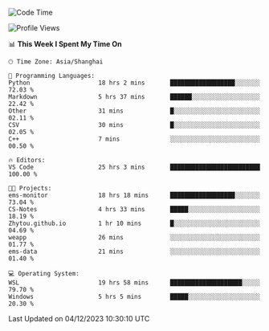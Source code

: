 <!--START_SECTION:waka-->
![Code Time](http://img.shields.io/badge/Code%20Time-1%2C421%20hrs%2018%20mins-blue)

![Profile Views](http://img.shields.io/badge/Profile%20Views-0-blue)

📊 **This Week I Spent My Time On** 

```text
🕑︎ Time Zone: Asia/Shanghai

💬 Programming Languages: 
Python                   18 hrs 2 mins       ██████████████████░░░░░░░   72.03 % 
Markdown                 5 hrs 37 mins       ██████░░░░░░░░░░░░░░░░░░░   22.42 % 
Other                    31 mins             █░░░░░░░░░░░░░░░░░░░░░░░░   02.11 % 
CSV                      30 mins             █░░░░░░░░░░░░░░░░░░░░░░░░   02.05 % 
C++                      7 mins              ░░░░░░░░░░░░░░░░░░░░░░░░░   00.50 % 

🔥 Editors: 
VS Code                  25 hrs 3 mins       █████████████████████████   100.00 % 

🐱‍💻 Projects: 
ems-monitor              18 hrs 18 mins      ██████████████████░░░░░░░   73.04 % 
CS-Notes                 4 hrs 33 mins       █████░░░░░░░░░░░░░░░░░░░░   18.19 % 
Zhytou.github.io         1 hr 10 mins        █░░░░░░░░░░░░░░░░░░░░░░░░   04.69 % 
weapp                    26 mins             ░░░░░░░░░░░░░░░░░░░░░░░░░   01.77 % 
ems-data                 21 mins             ░░░░░░░░░░░░░░░░░░░░░░░░░   01.40 % 

💻 Operating System: 
WSL                      19 hrs 58 mins      ████████████████████░░░░░   79.70 % 
Windows                  5 hrs 5 mins        █████░░░░░░░░░░░░░░░░░░░░   20.30 % 
```


 Last Updated on 04/12/2023 10:30:10 UTC
<!--END_SECTION:waka-->